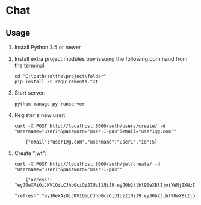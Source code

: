 # Chat

## Usage

1. Install Python 3.5 or newer
2. Install extra project modules buy issuing the following command from the terminal:

    ```
    cd "C:\path\to\the\project\folder"
    pip install -r requirements.txt
    ```
3. Start server:

    ```
    python manage.py runserver
    ```

4. Register a new user:

    ```
    curl -X POST http://localhost:8000/auth/users/create/ -d "username="user1"&password="user-1-pas"&email="user1@g.com""

        {"email":"user1@g.com","username":"user1","id":5}
    ```

5. Create "jwt":

    ```
    curl -X POST http://localhost:8000/auth/jwt/create/ -d "username="user1"&password="user-1-pas""

        {"access": "eyJ0eXAiOiJKV1QiLCJhbGciOiJIUzI1NiJ9.eyJ0b2tlbl90eXBlIjoiYWNjZXNzIiwiZXhwIjoxNTU5OTAyOTgxLCJqdGkiOiJkNWQ5MGQyMDlhNjU0NmY2YWQ2YTAwMTE5ZDkwMzMxMiIsInVzZXJfaWQiOjN9.9o3LylcS4J4VoikIwBy8X5rcO6vFL6CvuZJsx8VpzE0",
         "refresh":"eyJ0eXAiOiJKV1QiLCJhbGciOiJIUzI1NiJ9.eyJ0b2tlbl90eXBlIjoicmVmcmVzaCIsImV4cCI6MTU1OTk4OTA4MSwianRpIjoiNDE2YTU5MzhlZDVkNDk1YWFlZjU5MjQ1NjY4ZGVmYTciLCJ1c2VyX2lkIjozfQ.0gTmojU5ck_gNIos91J_k0EZYoQIdeawOzhOu5oiCws"}   
    ```
